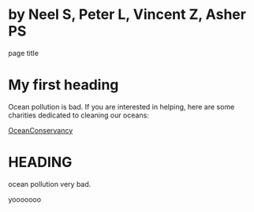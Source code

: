 # by Neel S, Peter L, Vincent Z, Asher PS

<html>

<head>
page title
<head>

<h1>My first heading</h1>

<p>Ocean pollution is bad. If you are interested in helping, here are some charities dedicated to cleaning our oceans:</p>
<a href="https://oceanconservancy.org">OceanConservancy</a>


<body> 
<h1> HEADING </h1>
<p> ocean pollution very bad. </p>
<p> yooooooo </p>
</body>

</html>